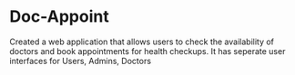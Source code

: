 # Doc-Appoint
Created a web application that allows users to check the availability of doctors and book appointments for health checkups. It has seperate user interfaces for Users, Admins, Doctors
